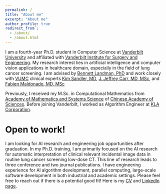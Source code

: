 ```yaml
---
permalink: /
title: "About me"
excerpt: "About me"
author_profile: true
redirect_from`: 
  - /about/
  - /about.html
---
```


I am a fourth-year Ph.D. student in Computer Science at [Vanderbilt University](https://www.vanderbilt.edu/) and 
affiliated with 
[Vanderbilt Institute for Surgery and Engineering](https://www.vanderbilt.edu/vise/).
My research interest lies in artificial intelligence and computer vision applications in healthcare domain, 
especially in the field of lung cancer screening. 
I am advised by [Bennett Landman, PhD](https://github.com/academicpages/academicpages.github.io) and work closely with
[VUMC](https://www.vumc.org/main/home) clinical experts 
[Kim Sandler, MD](https://www.vumc.org/radiology/person/kim-l-sandler-md), 
[J. Jeffrey Carr, MD, MSc](https://www.vumc.org/vtracc/person/j-jeffrey-carr-md), 
and [Fabien Maldonado, MD, MSc](https://medicine.vumc.org/person/fabien-maldonado-md-msc)

Previously, I received my M.Sc. in Computational Mathematics from 
[Academy of Mathematics and Systems Science](http://english.amss.cas.cn/)
of [Chinese Academy of Sciences](https://english.cas.cn/). Before joining Vanderbilt, I 
worked as Algorithm Engineer at [KLA Corporation](https://www.kla.com/).

Open to work!
======

I am looking for AI research and engineering job opportunities after graduation. 
In my Ph.D. training, I am primarily focused on the AI research for automatic interpretation of clinical relevant 
incidental image data in routine lung cancer screening low-dose CT. This line of research leads to three conference 
and two journal publications. I have engineering experience for AI algorithm development, parallel 
computing, large-scale software development in both industrial and academic settings. Please feel free to reach out if 
there is a potential good fit! Here is my 
[CV](http://kwxu.github.io/files/paper1.pdf) and 
[LinkedIn page](https://www.linkedin.com/in/kaiwen-algo/).
